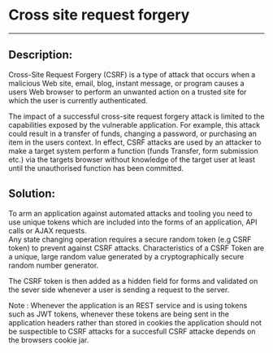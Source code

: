 # Cross site request forgery
-------

## Description:

Cross-Site Request Forgery (CSRF) is a type of attack that occurs when a malicious Web site,
email, blog, instant message, or program causes a users Web browser to perform an unwanted
action on a trusted site for which the user is currently authenticated.

The impact of a successful cross-site request forgery attack is limited to the
capabilities exposed by the vulnerable application. For example, this attack could result
in a transfer of funds, changing a password, or purchasing an item in the users context.
In effect, CSRF attacks are used by an attacker to make a target system perform a
function (funds Transfer, form submission etc.) via the targets browser without
knowledge of the target user at least until the unauthorised function has been committed.

## Solution:

To arm an application against automated attacks and tooling you need to use unique tokens
which are included into the forms of an application, API calls or AJAX requests.  
Any state changing operation requires a secure random token (e.g CSRF token) to prevent
against CSRF attacks. Characteristics of a CSRF Token are a unique, large random
value generated by a cryptographically secure random number generator.

The CSRF token is then added as a hidden field for forms and validated on the sever side whenever
a user is sending a request to the server.

Note :
Whenever the application is an REST service and is using tokens such as JWT tokens, whenever these tokens are being sent
in the application headers rather than stored in cookies the application should not be suspectible to CSRF attacks for a succesfull CSRF attacke depends on the browsers cookie jar.
